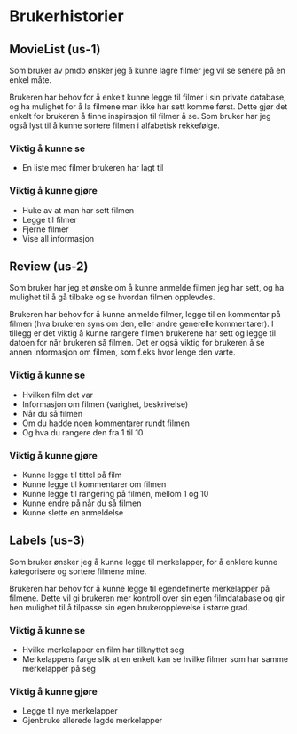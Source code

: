 # Brukerhistorier

## MovieList (us-1)

Som bruker av pmdb ønsker jeg å kunne lagre filmer jeg vil se senere på en enkel måte.

Brukeren har behov for å enkelt kunne legge til filmer i sin private database, og ha mulighet for å la filmene man ikke har sett komme først. Dette gjør det enkelt for brukeren å finne inspirasjon til filmer å se. Som bruker har jeg også lyst til å kunne sortere filmen i alfabetisk rekkefølge.

### Viktig å kunne se

- En liste med filmer brukeren har lagt til

### Viktig å kunne gjøre

- Huke av at man har sett filmen
- Legge til filmer
- Fjerne filmer
- Vise all informasjon


## Review (us-2)

Som bruker har jeg et ønske om å kunne anmelde filmen jeg har sett, og ha mulighet til å gå tilbake og se hvordan filmen opplevdes. 

Brukeren har behov for å kunne anmelde filmer, legge til en kommentar på filmen (hva brukeren syns om den, eller andre generelle kommentarer). I tillegg er det viktig å kunne rangere filmen brukerene har sett og legge til datoen for når brukeren så filmen. Det er også viktig for brukeren å se annen informasjon om filmen, som f.eks hvor lenge den varte. 

### Viktig å kunne se

- Hvilken film det var
- Informasjon om filmen (varighet, beskrivelse) 
- Når du så filmen
- Om du hadde noen kommentarer rundt filmen 
- Og hva du rangere den fra 1 til 10

### Viktig å kunne gjøre

- Kunne legge til tittel på film 
- Kunne legge til kommentarer om filmen 
- Kunne legge til rangering på filmen, mellom 1 og 10
- Kunne endre på når du så filmen
- Kunne slette en anmeldelse


## Labels (us-3)

Som bruker ønsker jeg å kunne legge til merkelapper, for å enklere kunne kategorisere og sortere filmene mine.

Brukeren har behov for å kunne legge til egendefinerte merkelapper på filmene. Dette vil gi brukeren mer kontroll over sin egen filmdatabase og gir hen mulighet til å tilpasse sin egen brukeropplevelse i større grad.

### Viktig å kunne se

 - Hvilke merkelapper en film har tilknyttet seg
 - Merkelappens farge slik at en enkelt kan se hvilke filmer som har samme merkelapper på seg

### Viktig å kunne gjøre

 - Legge til nye merkelapper
 - Gjenbruke allerede lagde merkelapper
